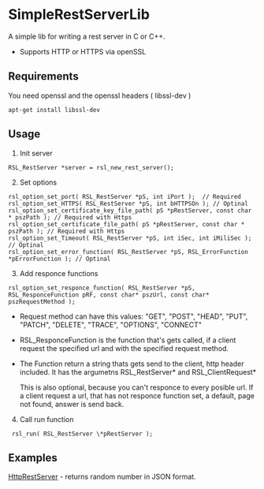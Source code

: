 # SimpleRestServerLib

A simple lib for writing a rest server in C or C++.

* Supports HTTP or HTTPS via openSSL 

## Requirements
You need openssl and the openssl headers ( libssl-dev )

    apt-get install libssl-dev
    
## Usage 

1. Init server
```
RSL_RestServer *server = rsl_new_rest_server();
```
2. Set options
```
rsl_option_set_port( RSL_RestServer *pS, int iPort );  // Required 
rsl_option_set_HTTPS( RSL_RestServer *pS, int bHTTPSOn ); // Optinal
rsl_option_set_certificate_key_file_path( pS *pRestServer, const char * pszPath ); // Required with Https
rsl_option_set_certificate_file_path( pS *pRestServer, const char * pszPath ); // Required with Https
rsl_option_set_Timeout( RSL_RestServer *pS, int iSec, int iMiliSec ); // Optinal
rsl_option_set_error_function( RSL_RestServer *pS, RSL_ErrorFunction *pErrorFunction ); // Optinal
```    
3. Add responce functions
```
rsl_option_set_responce_function( RSL_RestServer *pS, RSL_ResponceFunction pRF, const char* pszUrl, const char* pszRequestMethod );
```
  * Request method can have this values: "GET", "POST", "HEAD", "PUT", "PATCH", "DELETE", "TRACE", "OPTIONS", "CONNECT"
  * RSL_ResponceFunction is the function that's gets called, if a client request the specified url and with the specified request method. 
  * The Function return a string thats gets send to the client, http header included. It has the argumetns RSL_RestServer* and RSL_ClientRequest* 
    
    This is also optional, because you can't responce to every posible url. If a client request a url, that has not responce function set, a default, page not found, answer is send back.
   
4.  Call run function
```
 rsl_run( RSL_RestServer \*pRestServer );
```
## Examples
[HttpRestServer](examples/ReturnRandNumberHttp.c#top) - returns random number in JSON format.

